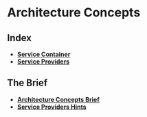 # Architecture Concepts

## Index
* **[Service Container](./service-container.md)**
* **[Service Providers](./service-providers.md)**

## The Brief
* **[Architecture Concepts Brief](./service-providers-brief.md)** <br>
* **[Service Providers Hints](./service-providers-hints.md)** <br>
